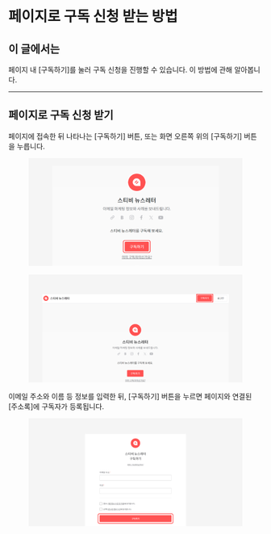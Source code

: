 # 페이지로 구독 신청 받는 방법

## 이 글에서는

페이지 내 \[구독하기]를 눌러 구독 신청을 진행할 수 있습니다. 이 방법에 관해 알아봅니다.

***

## 페이지로 구독 신청 받기

페이지에 접속한 뒤 나타나는 \[구독하기] 버튼, 또는 화면 오른쪽 위의 \[구독하기] 버튼을 누릅니다.

<figure><img src="../../.gitbook/assets/페이지 구독하기 (4).png" alt=""><figcaption></figcaption></figure>

<figure><img src="../../.gitbook/assets/페이지 구독하기 (5).png" alt=""><figcaption></figcaption></figure>



이메일 주소와 이름 등 정보를 입력한 뒤, \[구독하기] 버튼을 누르면 페이지와 연결된 \[주소록]에 구독자가 등록됩니다.

<figure><img src="../../.gitbook/assets/페이지 구독하기2.png" alt=""><figcaption></figcaption></figure>
